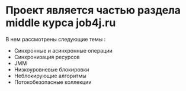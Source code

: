 # Проект является частью раздела middle курса job4j.ru
В нем рассмотрены следующие темы :
 - Синхронные и асинхронные операции
 - Синхронизация ресурсов
 - JMM
 - Низкоуровневые блокировки
 - Неблокирующие алгоритмы
 - Потокобезопасные коллекции